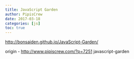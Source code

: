 ```yaml
---
title: JavaScript Garden
author: PipisCrew
date: 2017-03-18
categories: [js]
toc: true
---
```


http://bonsaiden.github.io/JavaScript-Garden/

origin - http://www.pipiscrew.com/?p=7251 javascript-garden